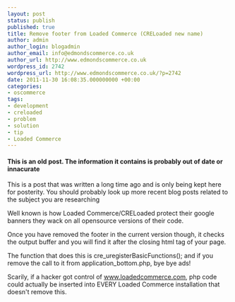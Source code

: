 ```yaml
---
layout: post
status: publish
published: true
title: Remove footer from Loaded Commerce (CRELoaded new name)
author: admin
author_login: blogadmin
author_email: info@edmondscommerce.co.uk
author_url: http://www.edmondscommerce.co.uk
wordpress_id: 2742
wordpress_url: http://www.edmondscommerce.co.uk/?p=2742
date: 2011-11-30 16:08:35.000000000 +00:00
categories:
- oscommerce
tags:
- development
- creloaded
- problem
- solution
- tip
- Loaded Commerce
---
```

<div class="oldpost"><h4>This is an old post. The information it contains is probably out of date or innacurate</h4>
<p>
This is a post that was written a long time ago and is only being kept here for posterity.
You should probably look up more recent blog posts related to the subject you are researching
</p>
</div>
Well known is how Loaded Commerce/CRELoaded protect their google banners they wack on all opensource versions of their code.

Once you have removed the footer in the current version though, it checks the output buffer and you will find it after the closing html tag of your page.

The function that does this is cre_uregisterBasicFunctions(); and if you remove the call to it from application_bottom.php, bye bye ads!

Scarily, if a hacker got control of www.loadedcommerce.com, php code could actually be inserted into EVERY Loaded Commerce installation that doesn't remove this.
